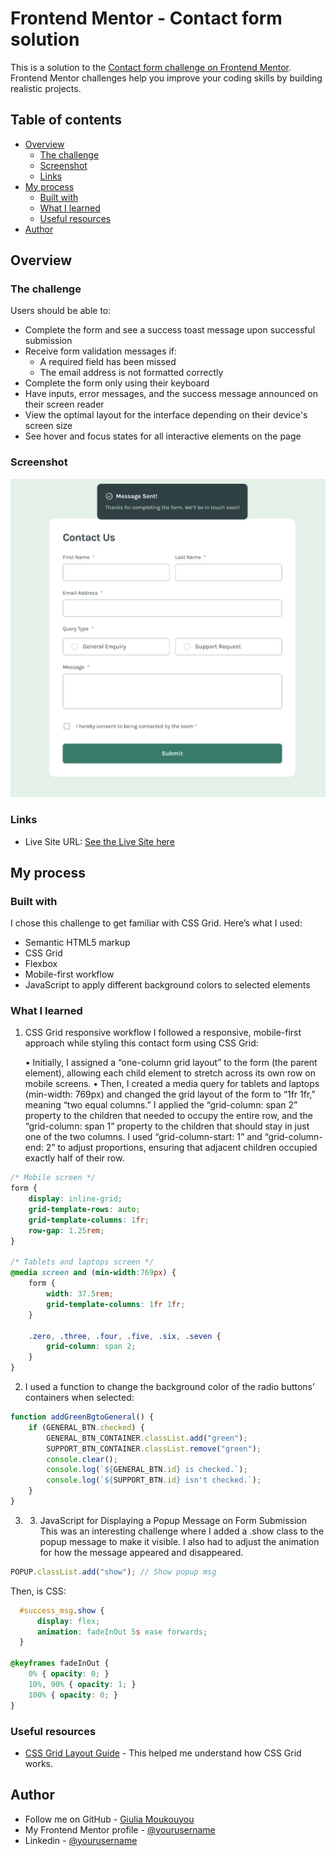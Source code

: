 # Frontend Mentor - Contact form solution

This is a solution to the [Contact form challenge on Frontend Mentor](https://www.frontendmentor.io/challenges/contact-form--G-hYlqKJj). Frontend Mentor challenges help you improve your coding skills by building realistic projects. 



## Table of contents

- [Overview](#overview)
  - [The challenge](#the-challenge)
  - [Screenshot](#screenshot)
  - [Links](#links)
- [My process](#my-process)
  - [Built with](#built-with)
  - [What I learned](#what-i-learned)
  - [Useful resources](#useful-resources)
- [Author](#author)



## Overview

### The challenge

Users should be able to:

- Complete the form and see a success toast message upon successful submission
- Receive form validation messages if:
  - A required field has been missed
  - The email address is not formatted correctly
- Complete the form only using their keyboard
- Have inputs, error messages, and the success message announced on their screen reader
- View the optimal layout for the interface depending on their device's screen size
- See hover and focus states for all interactive elements on the page

### Screenshot

![](./assets/screenshots/success_msg%20dsk.png)


### Links

- Live Site URL: [See the Live Site here](https://responsive-contactform.netlify.app/)



## My process

### Built with

I chose this challenge to get familiar with CSS Grid. Here’s what I used:

- Semantic HTML5 markup
- CSS Grid
- Flexbox
- Mobile-first workflow
- JavaScript to apply different background colors to selected elements


### What I learned

1) CSS Grid responsive workflow
I followed a responsive, mobile-first approach while styling this contact form using CSS Grid:

	•	Initially, I assigned a “one-column grid layout” to the form (the parent element), allowing each child element to stretch across its own row on mobile screens.
	•	Then, I created a media query for tablets and laptops (min-width: 769px) and changed the grid layout of the form to “1fr 1fr,” meaning “two equal columns.” I applied the “grid-column: span 2” property to the children that needed to occupy the entire row, and the “grid-column: span 1” property to the children that should stay in just one of the two columns. I used “grid-column-start: 1” and “grid-column-end: 2” to adjust proportions, ensuring that adjacent children occupied exactly half of their row.

```css
/* Mobile screen */
form {
    display: inline-grid;
    grid-template-rows: auto;
    grid-template-columns: 1fr;
    row-gap: 1.25rem;
}

/* Tablets and laptops screen */
@media screen and (min-width:769px) {
    form {
        width: 37.5rem;
        grid-template-columns: 1fr 1fr;
    }

    .zero, .three, .four, .five, .six, .seven {
        grid-column: span 2;
    }
}
```

2) I used a function to change the background color of the radio buttons’ containers when selected:
```js
function addGreenBgtoGeneral() {
    if (GENERAL_BTN.checked) {
        GENERAL_BTN_CONTAINER.classList.add("green");
        SUPPORT_BTN_CONTAINER.classList.remove("green");
        console.clear();
        console.log(`${GENERAL_BTN.id} is checked.`);
        console.log(`${SUPPORT_BTN.id} isn't checked.`);
    }
}
```

3) 	3.	JavaScript for Displaying a Popup Message on Form Submission
This was an interesting challenge where I added a .show class to the popup message to make it visible. I also had to adjust the animation for how the message appeared and disappeared.

```js
POPUP.classList.add("show"); // Show popup msg
```
Then, is CSS:

```css
  #success_msg.show {
      display: flex;
      animation: fadeInOut 5s ease forwards;
  }
  
@keyframes fadeInOut {
    0% { opacity: 0; }
    10%, 90% { opacity: 1; }
    100% { opacity: 0; }
}

```


### Useful resources

- [CSS Grid Layout Guide](https://css-tricks.com/snippets/css/complete-guide-grid/) - This helped me understand how CSS Grid works.

## Author

- Follow me on GitHub - [Giulia Moukouyou](https://github.com/giuliadev95/)
- My Frontend Mentor profile - [@yourusername](https://www.frontendmentor.io/profile/giuliadev95)
- Linkedin - [@yourusername](https://www.linkedin.com/in/giuliamoukouyou/)

